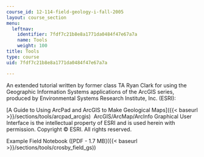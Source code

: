 ```yaml
---
course_id: 12-114-field-geology-i-fall-2005
layout: course_section
menu:
  leftnav:
    identifier: 7fdf7c21b8e8a1771da0484f47e67a7a
    name: Tools
    weight: 100
title: Tools
type: course
uid: 7fdf7c21b8e8a1771da0484f47e67a7a

---
```


An extended tutorial written by former class TA Ryan Clark for using the Geographic Information Systems applications of the ArcGIS series, produced by Environmental Systems Research Institute, Inc. (ESRI):

[A Guide to Using ArcPad and ArcGIS to Make Geological Maps]({{< baseurl >}}/sections/tools/arcpad_arcgis)  ArcGIS/ArcMap/ArcInfo Graphical User Interface is the intellectual property of ESRI and is used herein with permission. Copyright © ESRI. All rights reserved.

Example Field Notebook ([PDF - 1.7 MB]({{< baseurl >}}/sections/tools/crosby_field_gs))